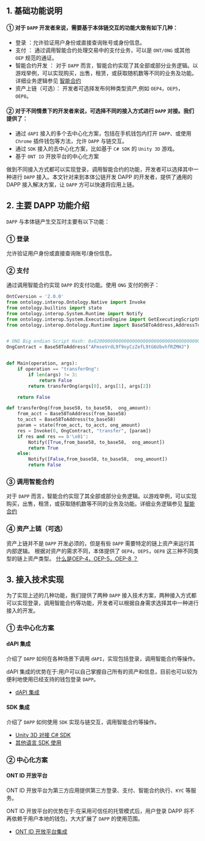 

## 1. 基础功能说明

#### ① 对于 ```DAPP``` 开发者来说，需要基于本体链交互的功能大致有如下几种：

- 登录 ：允许验证用户身份或直接查询账号或身份信息。
- 支付 ： 通过调用智能合约处理交易中的支付业务，可以是 ```ONT/ONG``` 或其他 ```OEP``` 规范的通证。
- 智能合约开发 ： 对于 ```DAPP``` 而言，智能合约实现了其全部或部分业务逻辑。以游戏举例，可以实现购买，出售，租赁，或获取随机数等不同的业务及功能。详细业务逻辑参见 [智能合约](https://dev-docs.ont.io/#/docs-cn/smartcontract/01-started.md)
- 资产上链（可选）： 开发者可选择发布何种类型资产,例如 ```OEP4```，```OEP5```，```OEP8```。

#### ②  对于不同情景下的开发者来说，可选择不同的接入方式进行 ```DAPP``` 对接。我们提供了：

* 通过 ```dAPI``` 接入的多个去中心化方案，包括在手机钱包内打开 ```DAPP```、或使用 ```Chrome``` 插件钱包等方法，允许 ```DAPP``` 与链交互。
* 通过 ```SDK``` 接入的去中心化方案，比如基于 ```C# SDK``` 的 ```Unity 3D``` 游戏。
* 基于 ```ONT ID``` 开放平台的中心化方案

做到不同接入方式都可以实现登录，调用智能合约的功能，开发者可以选择其中一种进行 ```DAPP``` 接入。本文针对来到本体公链开发 DAPP 的开发者，提供了通用的 DAPP 接入解决方案，让 ```DAPP``` 方可以快速将应用上链。


## 2. 主要 DAPP 功能介绍

```DAPP``` 与本体链产生交互时主要有以下功能：

### ① 登录

允许验证用户身份或直接查询账号/身份信息。

### ② 支付

通过调用智能合约实现 ```DAPP``` 的支付功能。使用 ```ONG``` 支付的例子：

```python
OntCversion = '2.0.0'
from ontology.interop.Ontology.Native import Invoke
from ontology.builtins import state
from ontology.interop.System.Runtime import Notify
from ontology.interop.System.ExecutionEngine import GetExecutingScriptHash
from ontology.interop.Ontology.Runtime import Base58ToAddress,AddressToBase58


# ONG Big endian Script Hash: 0x0200000000000000000000000000000000000000
OngContract = Base58ToAddress("AFmseVrdL9f9oyCzZefL9tG6UbvhfRZMHJ")


def Main(operation, args):
    if operation == "transferOng":
        if len(args) != 3:
            return False
        return transferOng(args[0], args[1], args[2])

    return False

def transferOng(from_base58, to_base58,  ong_amount):
    from_acct = Base58ToAddress(from_base58)
    to_acct = Base58ToAddress(to_base58)
    param = state(from_acct, to_acct, ong_amount)
    res = Invoke(0, OngContract, "transfer", [param])
    if res and res == b'\x01':
        Notify([True,from_base58, to_base58,  ong_amount])
        return True
    else:
        Notify([False,from_base58, to_base58,  ong_amount])
        return False


```

### ③ 调用智能合约

对于 ```DAPP``` 而言，智能合约实现了其全部或部分业务逻辑。以游戏举例，可以实现购买，出售，租赁，或获取随机数等不同的业务及功能。详细业务逻辑参见 [智能合约](https://dev-docs.ont.io/#/docs-cn/smartcontract/01-started.md)

### ④ 资产上链（可选）

资产上链并不是 ```DAPP``` 开发必须的，但是有些 ```DAPP``` 需要特定的链上资产来运行其内部逻辑。
根据对资产的需求不同，本体提供了 ```OEP4```，```OEP5```，```OEP8``` 这三种不同类型的链上资产类型。
[什么是OEP-4，OEP-5，OEP-8 ？](https://dev-docs.ont.io/#/docs-cn/dApp-Integration/11-Q&A?id=_1-%E4%BB%80%E4%B9%88%E6%98%AFoep-4%EF%BC%8Coep-5%EF%BC%8Coep-8-%EF%BC%9F)


## 3. 接入技术实现

为了实现上述的几种功能，我们提供了两种 ```DAPP``` 接入技术方案，两种接入方式都可以实现登录，调用智能合约等功能，开发者可以根据自身需求选择其中一种进行接入的开发。


###   ① 去中心化方案
#### dAPI 集成


介绍了 ```DAPP``` 如何在各种场景下调用 ```dAPI```，实现包括登录，调用智能合约等操作。

dAPI 集成的优势在于:用户可以自己掌握自己所有的资产和信息，目前也可以较为便利地使用已经支持的钱包登录 ```DAPP```。

- [dAPI 集成](docs-cn/dApp-Integration/09-dapi_integration.md)

#### SDK 集成

介绍了 ```DAPP``` 如何使用 ```SDK``` 实现与链交互，调用智能合约等操作。

- [Unity 3D 对接 C# SDK](https://dev-docs.ont.io/#/docs-cn/dApp-Integration/12-unity_integration)
- [其他语言 SDK 使用](https://dev-docs.ont.io/#/docs-cn/SDKs/00-overview)


### ② 中心化方案
####  ONT ID 开放平台

ONT ID 开放平台为第三方应用提供第三方登录、支付、智能合约执行、```KYC``` 等服务。

ONT ID 开放平台的优势在于:在采用可信任的托管模式后，用户登录 DAPP 将不再依赖于用户本地的钱包，大大扩展了 ```DAPP``` 的使用范围。

- [ONT ID 开放平台集成](http://pro-docs.ont.io/#/docs-cn/ontid/thirdparty_login)